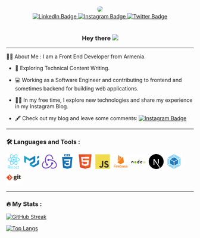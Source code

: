 <div id="header" align="center">
  <img src="https://scontent.fevn7-1.fna.fbcdn.net/v/t39.30808-6/314363338_115161288065359_5867592408881412811_n.jpg?_nc_cat=106&ccb=1-7&_nc_sid=e3f864&_nc_ohc=yAFj7a9MJUgAX8tiKiZ&_nc_oc=AQldgNB7eDBzOLWE9fjEjUpq8Px9i7TeVqKCxg4cus07fV43jCa0CcicUqsjsbW22n8&tn=TbM354J1Qd6zy2_T&_nc_ht=scontent.fevn7-1.fna&oh=00_AfDj-sRZKyAssMS-rLH3Yy_1Wn62cTjVlZu7JbYH-kAemw&oe=6372F8DD" width="200" style="border-radius: 20px"/>
  <div id="badges">
  <a href="https://www.linkedin.com/in/vazgenzadayan/" target="_blank">
    <img src="https://img.shields.io/badge/LinkedIn-blue?style=for-the-badge&logo=linkedin&logoColor=white" alt="LinkedIn Badge"/>
  </a>
  <a href="https://www.instagram.com/vazgen.zadayan/">
    <img src="https://img.shields.io/badge/Instagram-fb3958?style=for-the-badge&logo=instagram&logoColor=white" alt="Instagram Badge"/>
  </a>
  <a href="https://vazgenzadayan.github.io/portfolio/">
    <img src="https://img.shields.io/badge/Portfolio-ffaa00?style=for-the-badge&logo=github&logoColor=white" alt="Twitter Badge"/>
  </a>
</div>
  <img src="https://komarev.com/ghpvc/?username=VazgenZadayane&style=flat-square&color=blue" alt=""/>
  <h3 style="border-bottom: none;"> Hey there
    <img src="https://media.giphy.com/media/hvRJCLFzcasrR4ia7z/giphy.gif" width="30px"/>
  </h3>
</div>

---

👨‍💻 About Me : I am a Front End Developer from Armenia.

- 📖 Exploring Technical Content Writing.

- 💻 Working as a Software Engineer and contributing to frontend and sometimes backend for building web applications.

- 👨‍🏫 In my free time, I explore new technologies and share my experience in my Instagram Blog.

- 🖋️ Check out my blog and leave some comments: [![Instagram Badge](https://img.shields.io/badge/-Instagram-fb3958?style=flat&logo=Instagram&logoColor=white)](https://www.instagram.com/vazgen.zadayan/)

---

### :hammer_and_wrench: Languages and Tools :
<div>
  <img src="https://github.com/devicons/devicon/blob/master/icons/react/react-original-wordmark.svg" title="React" alt="React" width="40" height="40"/>&nbsp;
  <img src="https://github.com/devicons/devicon/blob/master/icons/materialui/materialui-original.svg" title="Material UI" alt="Material UI" width="40" height="40"/>&nbsp;
  <img src="https://github.com/devicons/devicon/blob/master/icons/redux/redux-original.svg" title="Redux" alt="Redux " width="40" height="40"/>&nbsp;
  <img src="https://github.com/devicons/devicon/blob/master/icons/css3/css3-plain-wordmark.svg"  title="CSS3" alt="CSS" width="40" height="40"/>&nbsp;
  <img src="https://github.com/devicons/devicon/blob/master/icons/html5/html5-original.svg" title="HTML5" alt="HTML" width="40" height="40"/>&nbsp;
  <img src="https://github.com/devicons/devicon/blob/master/icons/javascript/javascript-original.svg" title="JavaScript" alt="JavaScript" width="40" height="40"/>&nbsp;
  <img src="https://github.com/devicons/devicon/blob/master/icons/firebase/firebase-plain-wordmark.svg" title="Firebase" alt="Firebase" width="40" height="40"/>&nbsp;
  <img src="https://github.com/devicons/devicon/blob/master/icons/nodejs/nodejs-original-wordmark.svg" title="NodeJS" alt="NodeJS" width="40" height="40"/>&nbsp;
    <img src="https://raw.githubusercontent.com/devicons/devicon/1119b9f84c0290e0f0b38982099a2bd027a48bf1/icons/nextjs/nextjs-original.svg" title="NodeJS" alt="NodeJS" width="40" height="40"/>&nbsp;
    <img src="https://raw.githubusercontent.com/devicons/devicon/1119b9f84c0290e0f0b38982099a2bd027a48bf1/icons/webpack/webpack-original.svg" title="NodeJS" alt="NodeJS" width="40" height="40"/>&nbsp;
  <img src="https://github.com/devicons/devicon/blob/master/icons/git/git-original-wordmark.svg" title="Git" **alt="Git" width="40" height="40"/>
</div>

---

### :fire: My Stats :
[![GitHub Streak](http://github-readme-streak-stats.herokuapp.com?user=VazgenZadayan&theme=gotham&hide_border=true)](https://git.io/streak-stats)

[![Top Langs](https://github-readme-stats.vercel.app/api/top-langs/?username=VazgenZadayan&layout=compact&theme=vision-friendly-dark)](https://github.com/anuraghazra/github-readme-stats)
